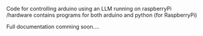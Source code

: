 Code for controlling arduino using an LLM running on raspberryPi
/hardware contains programs for both arduino and python (for RaspberryPi)

Full documentation comming soon....
